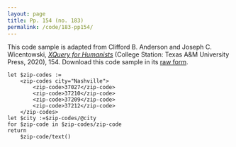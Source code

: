 ```yaml
---
layout: page
title: Pp. 154 (no. 183)
permalink: /code/183-pp154/
---
```


This code sample is adapted from Clifford B. Anderson and Joseph C. Wicentowski, 
[_XQuery for Humanists_](/) (College Station: Texas A&M University Press, 2020), 154. 
Download this code sample in its [raw form](/code/183-pp154/183-pp154.xq).

```xquery
let $zip-codes :=
    <zip-codes city="Nashville">
        <zip-code>37027</zip-code>
        <zip-code>37210</zip-code>
        <zip-code>37209</zip-code>
        <zip-code>37212</zip-code>
    </zip-codes>
let $city :=$zip-codes/@city
for $zip-code in $zip-codes/zip-code
return
    $zip-code/text()
```  
